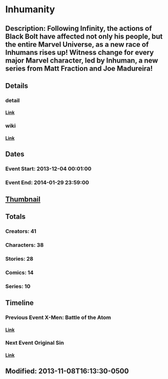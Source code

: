 # Inhumanity
## Description: Following Infinity, the actions of Black Bolt have affected not only his people, but the entire Marvel Universe, as a new race of Inhumans rises up! Witness change for every major Marvel character, led by Inhuman, a new series from Matt Fraction and Joe Madureira!
## Details
### detail
#### [Link](http://marvel.com/comics/events/317/inhumanity?utm_campaign=apiRef&utm_source=225578a89fc76f3d20fbffda5d17a88d)
### wiki
#### [Link](http://marvel.com/universe/Inhumanity?utm_campaign=apiRef&utm_source=225578a89fc76f3d20fbffda5d17a88d)
## Dates
### Event Start: 2013-12-04 00:01:00
### Event End: 2014-01-29 23:59:00
## [Thumbnail](http://i.annihil.us/u/prod/marvel/i/mg/4/00/527d53d8e4754.jpg)
## Totals
### Creators: 41
### Characters: 38
### Stories: 28
### Comics: 14
### Series: 10
## Timeline
### Previous Event X-Men: Battle of the Atom
#### [Link](http://gateway.marvel.com/v1/public/events/316)
### Next Event Original Sin
#### [Link](http://gateway.marvel.com/v1/public/events/319)
## Modified: 2013-11-08T16:13:30-0500
